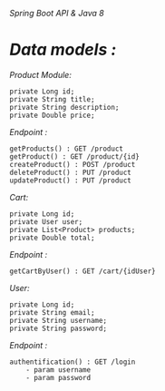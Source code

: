 *Spring Boot API & Java 8*

*Data models :*
====================

*Product Module:*
	
	private Long id;
	private String title;
	private String description;
	private Double price;
	
*Endpoint :*
	
	getProducts() : GET /product
	getProduct() : GET /product/{id}
	createProduct() : POST /product
	deleteProduct() : PUT /product
	updateProduct() : PUT /product
	
*Cart:*
	
	private Long id;
	private User user;
	private List<Product> products;
	private Double total;
	
*Endpoint :*
	
	getCartByUser() : GET /cart/{idUser}
*User:*
	
	private Long id;
	private String email;
	private String username;
	private String password;
	
*Endpoint :*
	
	authentification() : GET /login
		- param username
		- param password 
		